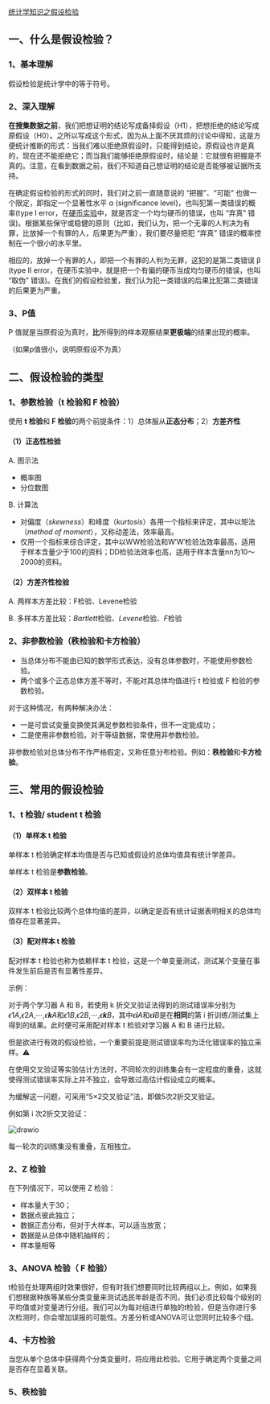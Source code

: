 [统计学知识之假设检验](http://shichaoxin.com/2019/01/30/机器学习基础-第四课-统计学知识之假设检验/)

## 一、什么是假设检验？

### 1、基本理解

假设检验是统计学中的等于符号。

### 2、深入理解

**在搜集数据之前**，我们把想证明的结论写成备择假设（H1），把想拒绝的结论写成原假设（H0）。之所以写成这个形式，因为从上面不厌其烦的讨论中得知，这是方便统计推断的形式：当我们难以拒绝原假设时，只能得到结论，原假设也许是真的，现在还不能拒绝它；而当我们能够拒绝原假设时，结论是：它就很有把握是不真的。注意，在看到数据之前，我们不知道自己想证明的结论是否能够被证据所支持。

在确定假设检验的形式的同时，我们对之前一直随意说的 “把握”、“可能” 也做一个限定，即指定一个显著性水平 α (significance level)，也叫犯第一类错误的概率(type I error，在[硬币实验](https://cosx.org/2008/12/decision-and-risk/)中，就是否定一个均匀硬币的错误，也叫 “弃真” 错误)。根据某些保守或稳健的原则（比如，我们认为，把一个无辜的人判决为有罪，比放掉一个有罪的人，后果更为严重），我们要尽量把犯 “弃真” 错误的概率控制在一个很小的水平里。

相应的，放掉一个有罪的人，即把一个有罪的人判为无罪，这犯的是第二类错误 β (type II error，在硬币实验中，就是把一个有偏的硬币当成均匀硬币的错误，也叫 “取伪” 错误)。在我们的假设检验里，我们认为犯一类错误的后果比犯第二类错误的后果更为严重。

### 3、P值

P 值就是当原假设为真时，**比**所得到的样本观察结果**更极端**的结果出现的概率。

（如果p值很小，说明原假设不为真）

## 二、假设检验的类型

### 1、参数检验（**t 检验**和 **F 检验**）

使用 **t 检验**和 **F 检验**的两个前提条件：1）总体服从**正态分布**；2）**方差齐性**

#### （1）正态性检验

A. 图示法

- 概率图
- 分位数图

B. 计算法

- 对偏度（*skewness*）和峰度（*kurtosis*）各用一个指标来评定，其中以矩法（*method of moment*），又称动差法，效率最高。
- 仅用一个指标来综合评定，其中以WW检验法和W′W′检验法效率最高，适用于样本含量少于100的资料；DD检验法效率也高，适用于样本含量nn为10～2000的资料。

#### （2）方差齐性检验

A. 两样本方差比较：F检验、Levene检验

B. 多样本方差比较：*Bartlett*检验、*Levene*检验、*F*检验

### 2、非参数检验（**秩检验**和**卡方检验）**

- 当总体分布不能由已知的数学形式表达，没有总体参数时，不能使用参数检验。
- 两个或多个正态总体方差不等时，不能对其总体均值进行 t 检验或 F 检验的参数检验。

对于这种情况，有两种解决办法：

- 一是可尝试变量变换使其满足参数检验条件，但不一定能成功；
- 二是使用非参数检验。对于等级数据，常使用非参数检验。

非参数检验对总体分布不作严格假定，又称任意分布检验。例如：**秩检验**和**卡方检验**。

## 三、常用的假设检验

### 1、t 检验/ student t 检验

#### （1）单样本 t 检验

单样本 t 检验确定样本均值是否与已知或假设的总体均值具有统计学差异。

单样本 t 检验是**参数检验**。

#### （2）双样本 t 检验

双样本 t 检验比较两个总体均值的差异，以确定是否有统计证据表明相关的总体均值存在显著差异。

#### （3）配对样本 t 检验

配对样本 t 检验也称为依赖样本 t 检验，这是一个单变量测试，测试某个变量在事件发生前后是否有显著性差异。

示例：

对于两个学习器 A 和 B，若使用 k 折交叉验证法得到的测试错误率分别为*ϵ*1*A*,*ϵ*2*A*,⋯,*ϵ**k**A*和*ϵ*1*B*,*ϵ*2*B*,⋯,*ϵ**k**B*，其中*ϵ**i**A*和*ϵ**i**B*是在**相同**的第 i 折训练/测试集上得到的结果。此时便可采用配对样本 t 检验对学习器 A 和 B 进行比较。

但是欲进行有效的假设检验，一个重要前提是测试错误率均为泛化错误率的独立采样。⚠️

在使用交叉验证等实验估计方法时，不同轮次的训练集会有一定程度的重叠，这就使得测试错误率实际上并不独立，会导致过高估计假设成立的概率。

为缓解这一问题，可采用“5×2交叉验证”法，即做5次2折交叉验证。

例如第 i 次2折交叉验证：

![drawio](/Users/liming/Liming96.github.io/images/drawio.svg)



每一轮次的训练集没有重叠，互相独立。

### 2、Z 检验

在下列情况下，可以使用 Z 检验：

- 样本量大于30；
- 数据点彼此独立；
- 数据正态分布，但对于大样本，可以适当放宽；
- 数据是从总体中随机抽样的；
- 样本量相等

### 3、ANOVA 检验（ F 检验）

t检验在处理两组时效果很好，但有时我们想要同时比较两组以上。例如，如果我们想根据种族等某些分类变量来测试选民年龄是否不同，我们必须比较每个级别的平均值或对变量进行分组。我们可以为每对组进行单独的t检验，但是当你进行多次检测时，你会增加误报的可能性。方差分析或ANOVA可让您同时比较多个组。

### 4、卡方检验

当您从单个总体中获得两个分类变量时，将应用此检验。它用于确定两个变量之间是否存在显着关联。

### 5、秩检验